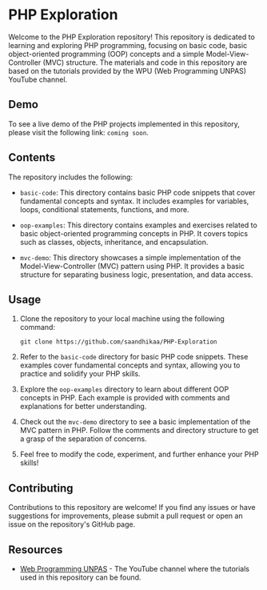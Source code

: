 # PHP Exploration

Welcome to the PHP Exploration repository! This repository is dedicated to learning and exploring PHP programming, focusing on basic code, basic object-oriented programming (OOP) concepts and a simple Model-View-Controller (MVC) structure. The materials and code in this repository are based on the tutorials provided by the WPU (Web Programming UNPAS) YouTube channel.

## Demo

To see a live demo of the PHP projects implemented in this repository, please visit the following link: `coming soon`.

## Contents

The repository includes the following:

- `basic-code`: This directory contains basic PHP code snippets that cover fundamental concepts and syntax. It includes examples for variables, loops, conditional statements, functions, and more.

- `oop-examples`: This directory contains examples and exercises related to basic object-oriented programming concepts in PHP. It covers topics such as classes, objects, inheritance, and encapsulation.

- `mvc-demo`: This directory showcases a simple implementation of the Model-View-Controller (MVC) pattern using PHP. It provides a basic structure for separating business logic, presentation, and data access.

## Usage

1. Clone the repository to your local machine using the following command:
    ```
    git clone https://github.com/saandhikaa/PHP-Exploration
    ```

2. Refer to the `basic-code` directory for basic PHP code snippets. These examples cover fundamental concepts and syntax, allowing you to practice and solidify your PHP skills.

3. Explore the `oop-examples` directory to learn about different OOP concepts in PHP. Each example is provided with comments and explanations for better understanding.

4. Check out the `mvc-demo` directory to see a basic implementation of the MVC pattern in PHP. Follow the comments and directory structure to get a grasp of the separation of concerns.

5. Feel free to modify the code, experiment, and further enhance your PHP skills!

## Contributing

Contributions to this repository are welcome! If you find any issues or have suggestions for improvements, please submit a pull request or open an issue on the repository's GitHub page.

## Resources

- [Web Programming UNPAS](https://www.youtube.com/c/webprogrammingunpas) - The YouTube channel where the tutorials used in this repository can be found.
